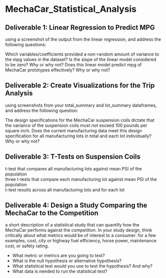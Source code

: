 # MechaCar_Statistical_Analysis

## Deliverable 1: Linear Regression to Predict MPG  

using a screenshot of the output from the linear regression, and address the following questions:

Which variables/coefficients provided a non-random amount of variance to the mpg values in the dataset?
Is the slope of the linear model considered to be zero? Why or why not?
Does this linear model predict mpg of MechaCar prototypes effectively? Why or why not?


## Deliverable 2: Create Visualizations for the Trip Analysis  

using screenshots from your total_summary and lot_summary dataframes, and address the following question:

The design specifications for the MechaCar suspension coils dictate that the variance of the suspension coils must not exceed 100 pounds per square inch. Does the current manufacturing data meet this design specification for all manufacturing lots in total and each lot individually? Why or why not?

## Deliverable 3: T-Tests on Suspension Coils  
t-test that compares all manufacturing lots against mean PSI of the population  
three t-tests that compare each manufacturing lot against mean PSI of the population  
t-test results across all manufacturing lots and for each lot  


## Deliverable 4: Design a Study Comparing the MechaCar to the Competition  

a short description of a statistical study that can quantify how the MechaCar performs against the competition. In your study design, think critically about what metrics would be of interest to a consumer: for a few examples, cost, city or highway fuel efficiency, horse power, maintenance cost, or safety rating.    

- What metric or metrics are you going to test?  
- What is the null hypothesis or alternative hypothesis?  
- What statistical test would you use to test the hypothesis? And why?  
- What data is needed to run the statistical test?  

